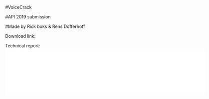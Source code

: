 #VoiceCrack

#API 2019 submission

#Made by Rick boks & Rens Dofferhoff

Download link:


Technical report:
<embed src="report.pdf" type="application/pdf" width="640px" />

